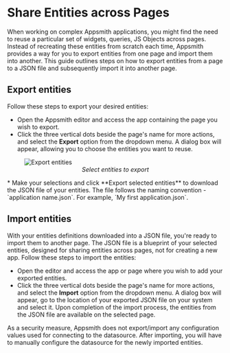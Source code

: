 # Share Entities across Pages

When working on complex Appsmith applications, you might find the need to reuse a particular set of widgets, queries, JS Objects across pages. Instead of recreating these entities from scratch each time, Appsmith provides a way for you to export entities from one page and import them into another. This guide outlines steps on how to export entities from a page to a JSON file and subsequently import it into another page.

## Export entities

Follow these steps to export your desired entities:

* Open the Appsmith editor and access the app containing the page you wish to export.
* Click the three vertical dots beside the page's name for more actions, and select the **Export** option from the dropdown menu. A dialog box will appear, allowing you to choose the entities you want to reuse.
<figure>
  <img src="/img/share-entities-across-pages-export.png" style= {{width:"640px", height:"auto"}} alt="Export entities"/>
  <figcaption align = "center"><i>Select entities to export</i></figcaption>
</figure>   
* Make your selections and click **Export selected entities** to download the JSON file of your entities. The file follows the naming convention - `application name.json`. For example, `My first application.json`.

## Import entities

With your entities definitions downloaded into a JSON file, you're ready to import them to another page. The JSON file is a blueprint of your selected entities, designed for sharing entities across pages, not for creating a new app. Follow these steps to import the entities:

* Open the editor and access the app or page where you wish to add your exported entities.
* Click the three vertical dots beside the page's name for more actions, and select the **Import** option from the dropdown menu. A dialog box will appear, go to the location of your exported JSON file on your system and select it. Upon completion of the import process, the entities from the JSON file are available on the selected page.

As a security measure, Appsmith does not export/import any configuration values used for connecting to the datasource. After importing, you will have to manually configure the datasource for the newly imported entities.